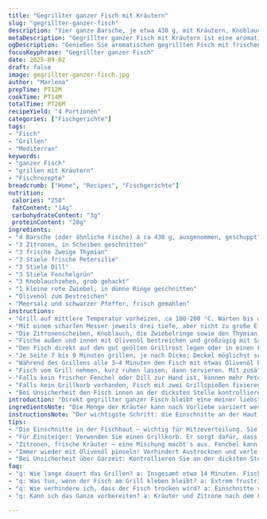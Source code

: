```yaml
---
title: "Gegrillter ganzer Fisch mit Kräutern"
slug: "gegrillter-ganzer-fisch"
description: "Vier ganze Barsche, je etwa 430 g, mit Kräutern, Knoblauch, Zitrone und Zwiebeln gefüllt, gegrillt mit Olivenöl. Wichtig: Fischhaut einschneiden, um optimale Hitzeverteilung zu erzielen. Zubereitung auf mittlerer Grillhitze, jeweils 7 bis 9 Minuten pro Seite, damit die Haut knusprig wird und das Fleisch saftig bleibt. Durch das Füllen aromatischer Zutaten werden Geschmack und Saftigkeit erhöht. Vermeiden, Fisch zu trocken zu grillen. Alternativ eignet sich auch ein Grillkorb für mehr Sicherheit und einfacheres Umdrehen."
metaDescription: "Gegrillter ganzer Fisch mit Kräutern ist eine aromatische und saftige Zubereitung für Fischliebhaber – perfekt für Grillabende"
ogDescription: "Genießen Sie aromatischen gegrillten Fisch mit frischen Kräutern und Zitrone. Ein einfaches, aber köstliches Rezept für den Grill."
focusKeyphrase: "Gegrillter ganzer Fisch"
date: 2025-09-02
draft: false
image: gegrillter-ganzer-fisch.jpg
author: "Marlena"
prepTime: PT12M
cookTime: PT14M
totalTime: PT26M
recipeYield: "4 Portionen"
categories: ["Fischgerichte"]
tags:
- "Fisch"
- "Grillen"
- "Mediterran"
keywords:
- "ganzer Fisch"
- "grillen mit Kräutern"
- "Fischrezepte"
breadcrumb: ["Home", "Recipes", "Fischgerichte"]
nutrition: 
 calories: "250"
 fatContent: "14g"
 carbohydrateContent: "3g"
 proteinContent: "28g"
ingredients:
- "4 Barsche (oder ähnliche Fische) à ca 430 g, ausgenommen, geschuppt"
- "3 Zitronen, in Scheiben geschnitten"
- "3 frische Zweige Thymian"
- "3 Stiele frische Petersilie"
- "3 Stiele Dill"
- "3 Stiele Fenchelgrün"
- "3 Knoblauchzehen, grob gehackt"
- "1 kleine rote Zwiebel, in dünne Ringe geschnitten"
- "Olivenöl zum Bestreichen"
- "Meersalz und schwarzer Pfeffer, frisch gemahlen"
instructions:
- "Grill auf mittlere Temperatur vorheizen, ca 180-200 °C. Warten bis die Kohlen oder Brenner Hitze gleichmäßig abgeben; sicherstellen, dass der Rost sauber und geölt ist, damit der Fisch nicht kleben bleibt."
- "Mit einem scharfen Messer jeweils drei tiefe, aber nicht zu große Einschnitte in die Haut des Fisches schneiden. Das kontrolliert das Aufreißen beim Grillen und sorgt für bessere Hitzeaufnahme."
- "Die Zitronenscheiben, Knoblauch, die Zwiebelringe sowie den Thymian, Petersilie, Dill und Fenchel in die Bauchhöhle jedes Fisches stopfen. So verteilt sich der Duft direkt ins Fleisch während des Grillens."
- "Fische außen und innen mit Olivenöl bestreichen und großzügig mit Salz und frisch gemahlenem Pfeffer würzen. Nicht sparen beim Öl – es hilft beim Grillen und verbessert die Hautstruktur."
- "Den Fisch direkt auf den gut geölten Grillrost legen oder in einen Fischgrillkorb einspannen, um ein Zerfallen beim Wenden zu verhindern."
- "Je Seite 7 bis 9 Minuten grillen, je nach Dicke; Deckel möglichst schließen, damit die Hitze umläuft und der Fisch gleichmäßiger gar wird. Klingt vielleicht lang, aber lieber etwas länger, bis die Haut knusprig ist und das Fleisch leicht glasig bleibt – Fingerprobe hilft: Das Fischfleisch sollte sich leicht mit der Gabel lockern lassen."
- "Während des Grillens alle 3–4 Minuten den Fisch mit etwas Olivenöl bestreichen. Das verhindert austrocknen und gibt nochmal Aroma."
- "Fisch vom Grill nehmen, kurz ruhen lassen; dann servieren. Mit zusätzlich frischer Zitrone beträufeln und gern noch etwas frisch gehackte Kräuter darüber geben."
- "Falls kein frischer Fenchel oder Dill zur Hand ist, können mehr Petersilien- und Thymianzweige genommen werden. Alternativ Zitronenthymian oder Rosmarin ausprobieren, bringt eine etwas andere Aromatik."
- "Falls kein Grillkorb vorhanden, Fisch mit zwei Grillspießen fixieren, damit er sich nicht biegt oder zerreißt. Auf indirekter Hitze garen, falls Flammen zu groß sind, sonst verbrennt schnell die Haut."
- "Bei Unsicherheit den Fisch innen an der dicksten Stelle kontrollieren: Das Fleisch ist gar, wenn es matt-weiß bis leicht transparent und locker ist, nicht mehr glasig oder roh."
introduction: "Direkt gegrillter ganzer Fisch bleibt eine meiner liebsten Zubereitungen, weil das Aroma so unverfälscht ist und die Haut unter der Hitze knusprig wird. Früher habe ich oft Probleme gehabt, dass der Fisch entweder an der Haut kleben blieb oder beim Wenden zerfiel. Die kleine Änderung, dicke Einschnitte in die Haut zu machen, bringt ein neues Level. Außerdem habe ich gelernt, den Fisch innen so aromatisch zu füllen, dass das Fleisch während des Garens mitschmort und nicht austrocknet. Zitronen und frische Kräuter dürfen dabei nicht fehlen; sie geben nicht nur Duft, sondern auch Frische zum gegrillten Eigengeschmack. Man darf sich vom Bauchgefühl führen lassen – Hände und Augen sagen mehr als die Uhr. Kommt der Fisch saftig und aromatisch vom Grill, weiß man sofort, dass alles richtig lief."
ingredientsNote: "Die Menge der Kräuter kann nach Vorliebe variiert werden. Wer keinen Fenchel hat, ersetzt diesen durch Fenchelkraut oder mehr Dill. Zitrone sollte frisch sein, das macht einen großen Unterschied gegenüber Konzentrat oder Pulver. Knoblauch grob schneiden, damit er während des Grillens den Geschmack abgibt, jedoch nicht verbrennt. Olivenöl von guter Qualität ist Pflicht, da es neben Geschmack auch die Fischhaut schützt vor dem Austrocknen. Kleiner Tipp: Wenn keine frischen Kräuter zu finden sind, gehen auch getrocknete, diese dann in die Bauchhöhle geben und vorab etwas einölen. Den Fisch immer innen und außen leicht salzen, aber nicht zu viel, damit das Fleisch zart bleibt."
instructionsNote: "Der wichtigste Schritt: die Einschnitte an der Haut, sie verhindern Reißprobleme und sorgen für gleichmäßige Hitze. Das Füllen mit Kräutern und Zitrone passiert direkt vor dem Grillen, damit die Aromen frisch bleiben. Beim Grillen auf mittlerer Hitze bleibt die Haut knusprig, das Fleisch saftig – zu hohe Hitze verbrennt außen, innen bleibt roh. Keine Panik, falls sich die Haut etwas löst beim Wenden, vorsichtig und mit Fischwender arbeiten. Ein Fischkorb ist hilfreich, sonst stützt man den Fisch mit Grillzange und Brettchen an. Das ständige Einölen verhindert Austrocknen und sorgt für einen schönen Glanz. Garzeiten nicht starr nehmen, eher auf Textur des Fleisches achten. Bei Unsicherheit probier ich, wie sich der Fisch anfühlt, das ist die beste Prüfung."
tips:
- "Die Einschnitte in der Fischhaut – wichtig für Hitzeverteilung. Sie verhindern das Zerreißen und helfen, die Haut knusprig zu machen. Tief genug, aber nicht zu tief. Ein scharfes Messer ist Pflicht."
- "Für Einsteiger: Verwenden Sie einen Grillkorb. Er sorgt dafür, dass der Fisch nicht zerfällt. Auch einfacher zu wenden. Sicherheitsvorkehrungen beachten, damit nichts anbrennt und alles gleichmäßig gart."
- "Zitronen, frische Kräuter – eine Mischung macht's aus. Fenchel kann durch Fenchelkraut ersetzt werden. Wenn kein frischer Dill vorhanden ist, mehr Petersilie nehmen. Alternativ getrocknete Kräuter verwenden, diese aber vorher ölen."
- "Immer wieder mit Olivenöl pinseln! Verhindert Austrocknen und verleiht dem Fisch einen Glanz. Nach dem Grillen noch einmal nachölen fördert die Frische. Fingerprobe zur Garprüfung – Fisch sollte sich leicht mit einer Gabel lockern lassen."
- "Bei Unsicherheit über Garzeit: Kontrollieren Sie an der dicksten Stelle des Fisches. Matt-weiß zeigt Garheit. Wenn zu fest, war er wahrscheinlich zu lange auf dem Grill. Kurz rasten lassen vor dem Servieren."
faq:
- "q: Wie lange dauert das Grillen? a: Insgesamt etwa 14 Minuten. Fisch je Seite 7 bis 9 Minuten grillen. Hitze und Dicke spielen eine Rolle. Verwenden Sie die Fingerprobe, um festzustellen, wann der Fisch gar ist."
- "q: Was tun, wenn der Fisch am Grill kleben bleibt? a: Extrem frustrierend. Rost gut ölen hilft. Petersilie oder Olivenöl verwenden. Vorheizen verbessern. Alternativ Grillkorb nutzen."
- "q: Wie verhindere ich, dass der Fisch trocken wird? a: Einschnitte vorher helfen dabei. Regelmäßiges Einölen ist entscheidend. Hitze kontrollieren. Und achten Sie, dass die Haut knusprig bleibt, aber das Innere nicht austrocknet."
- "q: Kann ich das Ganze vorbereiten? a: Kräuter und Zitrone nach dem Füllen im Kühlschrank lagern. Auch Fisch einige Stunden vorher marinieren mit Öl und Gewürzen. Reduzierte Aromatik vermeiden."

---
```

